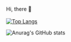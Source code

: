 Hi, there 👋<br><br>
[![Top Langs](https://github-readme-stats.vercel.app/api/top-langs/?username=KostaDokosic&theme=dark&show_icons=true&count_private=true&layout=compact&langs_count=6)](https://github.com/anuraghazra/github-readme-stats)

![Anurag's GitHub stats](https://github-readme-stats.vercel.app/api?username=KostaDokosic&count_private=true&hide=stars,issues,contribs&show_icons=true&layout=compact&theme=dark)
